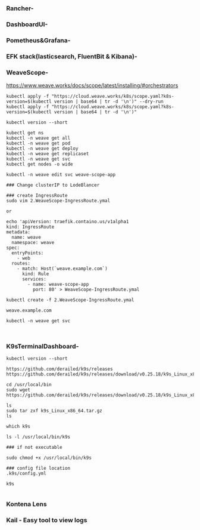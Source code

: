 ### Rancher-
### DashboardUI- 
### Pometheus&Grafana- 
### EFK stack(lasticsearch, FluentBit & Kibana)-
### WeaveScope-

https://www.weave.works/docs/scope/latest/installing/#orchestrators

```
kubectl apply -f "https://cloud.weave.works/k8s/scope.yaml?k8s-version=$(kubectl version | base64 | tr -d '\n')" --dry-run
kubectl apply -f "https://cloud.weave.works/k8s/scope.yaml?k8s-version=$(kubectl version | base64 | tr -d '\n')"

kubectl version --short

kubectl get ns
kubectl -n weave get all
kubectl -n weave get pod
kubectl -n weave get deploy
kubectl -n weave get replicaset
kubectl -n weave get svc
kubectl get nodes -o wide

kubectl -n weave edit svc weave-scope-app

### Change clusterIP to LodeBlancer

### create IngressRoute
sudo vim 2.WeaveScope-IngressRoute.ymal

or 

echo 'apiVersion: traefik.containo.us/v1alpha1
kind: IngressRoute
metadata:
  name: weave
  namespace: weave
spec:
  entryPoints:
    - web
  routes:
    - match: Host(`weave.example.com`)
      kind: Rule
      services:
        - name: weave-scope-app
          port: 80' > WeaveScope-IngressRoute.ymal

kubectl create -f 2.WeaveScope-IngressRoute.ymal

weave.example.com

kubectl -n weave get svc



```
### K9sTerminalDashboard-

```
kubectl version --short

https://github.com/derailed/k9s/releases
https://github.com/derailed/k9s/releases/download/v0.25.18/k9s_Linux_x86_64.tar.gz

cd /usr/local/bin
sudo wget https://github.com/derailed/k9s/releases/download/v0.25.18/k9s_Linux_x86_64.tar.gz

ls
sudo tar zxf k9s_Linux_x86_64.tar.gz
ls

which k9s

ls -l /usr/local/bin/k9s

### if not executable

sudo chmod +x /usr/local/bin/k9s

### config file location
.k9s/config.yml

k9s


```

### Kontena Lens 
### Kail - Easy tool to view logs 





























